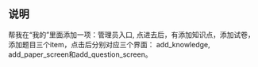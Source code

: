 
## 说明
帮我在“我的”里面添加一项：管理员入口, 点进去后，有添加知识点，添加试卷，添加题目三个item，点击后分别对应三个界面： add_knowledge, add_paper_screen和add_question_screen。